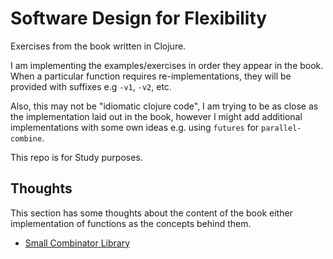 # Software Design for Flexibility

Exercises from the book written in Clojure.

I am implementing the examples/exercises in order they appear in the
book. When a particular function requires re-implementations, they
will be provided with suffixes e.g `-v1`, `-v2`, etc.

Also, this may not be "idiomatic clojure code", I am trying to be as
close as the implementation laid out in the book, however I might add
additional implementations with some own ideas e.g. using `futures`
for `parallel-combine`.

This repo is for Study purposes.


## Thoughts

This section has some thoughts about the content of the book either
implementation of functions as the concepts behind them.

- [Small Combinator Library](docs/small-combinator-lib.md)
